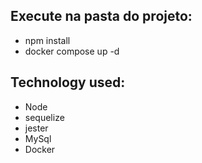 ## Execute na pasta do projeto:
+ npm install
+ docker compose up -d

## Technology used:
+ Node
+ sequelize
+ jester
+ MySql
+ Docker
